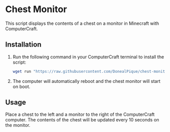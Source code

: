 # Chest Monitor

This script displays the contents of a chest on a monitor in Minecraft with ComputerCraft.

## Installation

1. Run the following command in your ComputerCraft terminal to install the script:

    ```sh
    wget run "https://raw.githubusercontent.com/DonealPique/chest-monitor/main/chest_monitor.lua"
    ```

2. The computer will automatically reboot and the chest monitor will start on boot.

## Usage

Place a chest to the left and a monitor to the right of the ComputerCraft computer. The contents of the chest will be updated every 10 seconds on the monitor.
